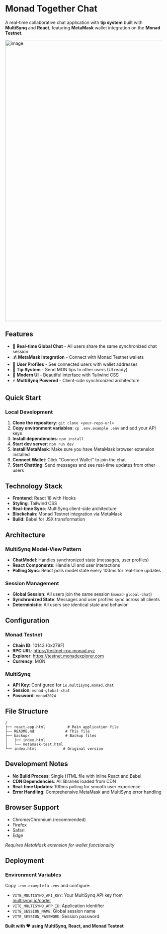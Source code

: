 # Monad Together Chat

A real-time collaborative chat application with **tip system** built with **MultiSynq** and **React**, featuring **MetaMask** wallet integration on the **Monad Testnet**.

<img width="887" height="904" alt="image" src="https://github.com/user-attachments/assets/e0a12324-35bb-463d-8651-0b73f9cec3ae" />


## Features

- 🔗 **Real-time Global Chat** - All users share the same synchronized chat session
- 💰 **MetaMask Integration** - Connect with Monad Testnet wallets
- 👥 **User Profiles** - See connected users with wallet addresses
- 💸 **Tip System** - Send MON tips to other users (UI ready)
- 🎨 **Modern UI** - Beautiful interface with Tailwind CSS
- ⚡ **MultiSynq Powered** - Client-side synchronized architecture

## Quick Start

### Local Development
1. **Clone the repository**: `git clone <your-repo-url>`
2. **Copy environment variables**: `cp .env.example .env` and add your API keys
3. **Install dependencies**: `npm install`
4. **Start dev server**: `npm run dev`
5. **Install MetaMask**: Make sure you have MetaMask browser extension installed
6. **Connect Wallet**: Click "Connect Wallet" to join the chat
7. **Start Chatting**: Send messages and see real-time updates from other users


## Technology Stack

- **Frontend**: React 18 with Hooks
- **Styling**: Tailwind CSS
- **Real-time Sync**: MultiSynq client-side architecture
- **Blockchain**: Monad Testnet integration via MetaMask
- **Build**: Babel for JSX transformation

## Architecture

### MultiSynq Model-View Pattern
- **ChatModel**: Handles synchronized state (messages, user profiles)
- **React Components**: Handle UI and user interactions
- **Polling Sync**: React polls model state every 100ms for real-time updates

### Session Management
- **Global Session**: All users join the same session (`monad-global-chat`)
- **Synchronized State**: Messages and user profiles sync across all clients
- **Deterministic**: All users see identical state and behavior

## Configuration

### Monad Testnet
- **Chain ID**: 10143 (0x279F)
- **RPC URL**: https://testnet-rpc.monad.xyz
- **Explorer**: https://testnet.monadexplorer.com
- **Currency**: MON

### MultiSynq
- **API Key**: Configured for `io.multisynq.monad.chat`
- **Session**: `monad-global-chat`
- **Password**: `monad2024`

## File Structure

```
/
├── react-app.html          # Main application file
├── README.md              # This file
├── backup/                # Backup files
│   ├── index.html
│   └── metamask-test.html
└── index.html            # Original version
```

## Development Notes

- **No Build Process**: Single HTML file with inline React and Babel
- **CDN Dependencies**: All libraries loaded from CDN
- **Real-time Updates**: 100ms polling for smooth user experience
- **Error Handling**: Comprehensive MetaMask and MultiSynq error handling

## Browser Support

- Chrome/Chromium (recommended)
- Firefox
- Safari
- Edge

*Requires MetaMask extension for wallet functionality*

## Deployment

### Environment Variables
Copy `.env.example` to `.env` and configure:
- `VITE_MULTISYNQ_API_KEY`: Your MultiSynq API key from [multisynq.io/coder](https://multisynq.io/coder)
- `VITE_MULTISYNQ_APP_ID`: Application identifier
- `VITE_SESSION_NAME`: Global session name
- `VITE_SESSION_PASSWORD`: Session password



**Built with ❤️ using MultiSynq, React, and Monad Testnet**
